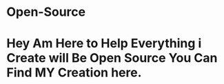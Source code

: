 # Open-Source
# Hey Am Here to Help Everything i Create will Be Open Source You Can Find MY Creation here.
